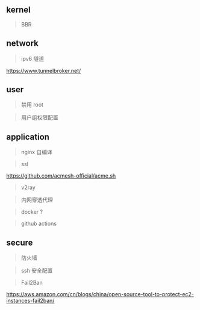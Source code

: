 ## kernel

> BBR

## network

> ipv6 隧道

<https://www.tunnelbroker.net/>

## user

> 禁用 root

> 用户组权限配置

## application

> nginx 自编译

> ssl

<https://github.com/acmesh-official/acme.sh>

> v2ray

> 内网穿透代理

> docker ?

> github actions

## secure

> 防火墙

> ssh 安全配置

> Fail2Ban

<https://aws.amazon.com/cn/blogs/china/open-source-tool-to-protect-ec2-instances-fail2ban/>
